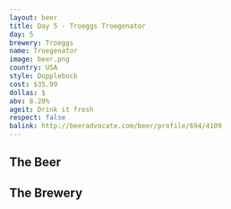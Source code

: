 ```yaml
---
layout: beer
title: Day 5 - Troeggs Troegenator
day: 5
brewery: Troeggs
name: Troegenator
image: beer.png
country: USA
style: Dopplebock
cost: $35.99
dollas: $
abv: 8.20%
ageit: Drink it fresh
respect: false
balink: http://beeradvocate.com/beer/profile/694/4109
---
```

## The Beer

## The Brewery

